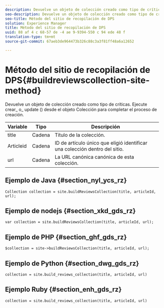 ```yaml
---
description: Devuelve un objeto de colección creado como tipo de críticas. Ejecute crear_ o_ update () desde el objeto Colección para completar el proceso de creación.
seo-description: Devuelve un objeto de colección creado como tipo de críticas. Ejecute crear_ o_ update () desde el objeto Colección para completar el proceso de creación.
seo-title: Método del sitio de recopilación de DPS
solution: Experience Manager
title: Método del sitio de recopilación de DPS
uuid: 88 af 4 c 68-57 de -4 ae 9-9394-550 c 94 ede 48 f
translation-type: tm+mt
source-git-commit: 67aeb3de964473b326c88c3a3f81ff48a6a12652

---
```



# Método del sitio de recopilación de DPS{#buildreviewscollection-site-method}

Devuelve un objeto de colección creado como tipo de críticas. Ejecute crear_ o_ update () desde el objeto Colección para completar el proceso de creación.

| Variable | Tipo | Descripción |
|--- |--- |--- |
| title | Cadena | Título de la colección. |
| Articleid | Cadena | ID de artículo único que eligió identificar una colección dentro del sitio. |
| url | Cadena | La URL canónica canónica de esta colección. |


## Ejemplo de Java {#section_nyl_ycs_rz}

```
Collection collection = site.buildReviewsCollection(title, articleId, url); 
```

## Ejemplo de nodejs {#section_xkd_gds_rz}

```
var collection = site.buildReviewsCollection(title, articleId, url); 
```

## Ejemplo de PHP {#section_ghf_gds_rz}

```
$collection = site->buildReviewsCollection(title, articleId, url); 
```

## Ejemplo de Python {#section_dwg_gds_rz}

```
collection = site.build_reviews_collection(title, articleId, url) 
```

## Ejemplo Ruby {#section_enh_gds_rz}

```
collection = site.build_reviews_collection(title, articleId, url) 
```

